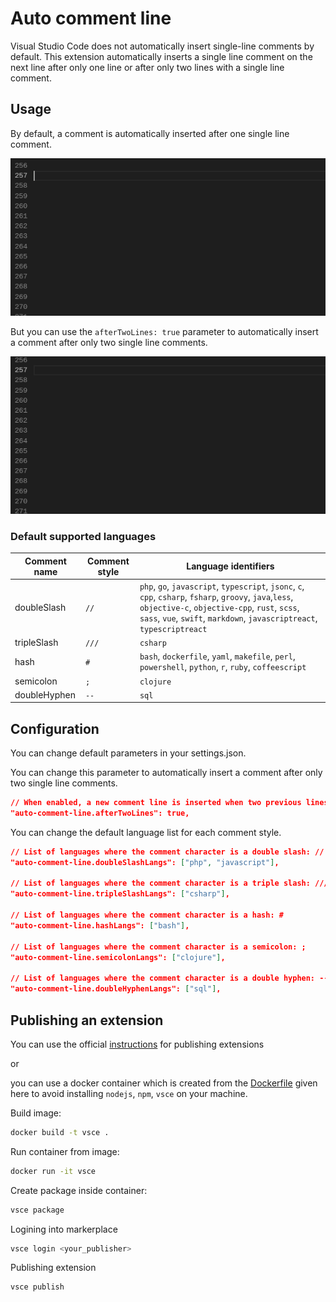 # Auto comment line



Visual Studio Code does not automatically insert single-line comments by default.
This extension automatically inserts a single line comment on the next line after only one line or after only two lines with a single line comment.

## Usage

By default, a comment is automatically inserted after one single line comment.

![Demo](https://raw.githubusercontent.com/gozoro/vscode-auto-comment-line/main/img/auto-comment-line.gif)

But you can use the `afterTwoLines: true` parameter to automatically insert a comment after only two single line comments.

![Demo](https://raw.githubusercontent.com/gozoro/vscode-auto-comment-line/main/img/auto-comment-line-after-two.gif)



### Default supported languages

| Comment name | Comment style | Language identifiers |
| ---- | ------- | ------- |
| doubleSlash | `//` | `php`, `go`, `javascript`, `typescript`, `jsonc`, `c`, `cpp`, `csharp`, `fsharp`, `groovy`, `java`,`less`, `objective-c`, `objective-cpp`, `rust`, `scss`, `sass`, `vue`, `swift`, `markdown`, `javascriptreact`, `typescriptreact` |
| tripleSlash | `///` | `csharp`  |
| hash | `#` | `bash`, `dockerfile`, `yaml`, `makefile`, `perl`, `powershell`, `python`, `r`, `ruby`, `coffeescript`  |
| semicolon | `;` |  `clojure` |
| doubleHyphen | `--` |  `sql` |



## Configuration

You can change default parameters in your settings.json.

You can change this parameter to automatically insert a comment after only two single line comments.

```json
// When enabled, a new comment line is inserted when two previous lines also contain a comment line.
"auto-comment-line.afterTwoLines": true,
```

You can change the default language list for each comment style.

```json
// List of languages where the comment character is a double slash: //
"auto-comment-line.doubleSlashLangs": ["php", "javascript"],

// List of languages where the comment character is a triple slash: ///
"auto-comment-line.tripleSlashLangs": ["csharp"],

// List of languages where the comment character is a hash: #
"auto-comment-line.hashLangs": ["bash"],

// List of languages where the comment character is a semicolon: ;
"auto-comment-line.semicolonLangs": ["clojure"],

// List of languages where the comment character is a double hyphen: --
"auto-comment-line.doubleHyphenLangs": ["sql"],

```



## Publishing an extension

You can use the official [instructions](https://code.visualstudio.com/api/working-with-extensions/publishing-extension) for publishing extensions

or

you can use a docker container which is created from the [Dockerfile](https://raw.githubusercontent.com/gozoro/vscode-auto-comment-line/main/Dockerfile) given here  to avoid installing `nodejs`, `npm`, `vsce` on your machine.

Build image:

```bash
docker build -t vsce .
```

Run container from image:

```bash
docker run -it vsce
```

Create package inside container:

```bash
vsce package
```

Logining into markerplace

```bash
vsce login <your_publisher>
```

Publishing extension

```bash
vsce publish
```


